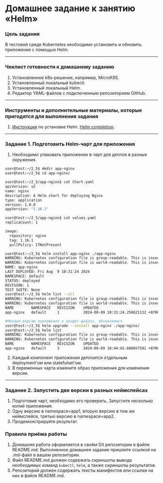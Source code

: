 # Домашнее задание к занятию «Helm»

### Цель задания

В тестовой среде Kubernetes необходимо установить и обновить приложения с помощью Helm.

------

### Чеклист готовности к домашнему заданию

1. Установленное k8s-решение, например, MicroK8S.
2. Установленный локальный kubectl.
3. Установленный локальный Helm.
4. Редактор YAML-файлов с подключенным репозиторием GitHub.

------

### Инструменты и дополнительные материалы, которые пригодятся для выполнения задания

1. [Инструкция](https://helm.sh/docs/intro/install/) по установке Helm. [Helm completion](https://helm.sh/docs/helm/helm_completion/).

------

### Задание 1. Подготовить Helm-чарт для приложения

1. Необходимо упаковать приложение в чарт для деплоя в разные окружения.   
```bash
user@test:~/2_5$ mkdir app-nginx
user@test:~/2_5$ cd app-nginx/

user@test:~/2_5/app-nginx$ cat Chart.yaml 
apiVersion: v2
name: nginx
description: A Helm chart for deploying Nginx
type: application
version: 1.0.0
appVersion: "1.16.1"

user@test:~/2_5/app-nginx$ cat values.yaml 
replicaCount: 1

image:
  repository: nginx
  tag: 1.16.1
  pullPolicy: IfNotPresent

user@test:~/2_5$ helm install app-nginx ./app-nginx
WARNING: Kubernetes configuration file is group-readable. This is insecure. Location: /home/user/.kube/config
WARNING: Kubernetes configuration file is world-readable. This is insecure. Location: /home/user/.kube/config
NAME: app-nginx
LAST DEPLOYED: Fri Aug  9 10:31:24 2024
NAMESPACE: default
STATUS: deployed
REVISION: 1
TEST SUITE: None
user@test:~/2_5$ helm list --all
WARNING: Kubernetes configuration file is group-readable. This is insecure. Location: /home/user/.kube/config
WARNING: Kubernetes configuration file is world-readable. This is insecure. Location: /home/user/.kube/config
NAME     	NAMESPACE	REVISION	UPDATED                                	STATUS  CHART      	APP VERSION
app-nginx	default  	1       	2024-08-09 10:31:24.258621132 +0700 +07	deployednginx-1.0.0	1.16.1

#Меняем версию приложения в конфиг-файлах, обновляемся
user@test:~/2_5$ helm upgrade --install app-nginx ./app-nginx/
user@test:~/2_5$ helm list
WARNING: Kubernetes configuration file is group-readable. This is insecure. Location: /home/user/.kube/config
WARNING: Kubernetes configuration file is world-readable. This is insecure. Location: /home/user/.kube/config
NAME     	NAMESPACE	REVISION	UPDATED                                	STATUS  CHART      	APP VERSION
app-nginx	default  	3       	2024-08-09 10:44:02.600657591 +0700 +07	deployednginx-1.0.0	1.17.1

```
2. Каждый компонент приложения деплоится отдельным deployment’ом или statefulset’ом.
3. В переменных чарта измените образ приложения для изменения версии.

------
### Задание 2. Запустить две версии в разных неймспейсах

1. Подготовив чарт, необходимо его проверить. Запуститe несколько копий приложения.
2. Одну версию в namespace=app1, вторую версию в том же неймспейсе, третью версию в namespace=app2.
3. Продемонстрируйте результат.

### Правила приёма работы

1. Домашняя работа оформляется в своём Git репозитории в файле README.md. Выполненное домашнее задание пришлите ссылкой на .md-файл в вашем репозитории.
2. Файл README.md должен содержать скриншоты вывода необходимых команд `kubectl`, `helm`, а также скриншоты результатов.
3. Репозиторий должен содержать тексты манифестов или ссылки на них в файле README.md.

